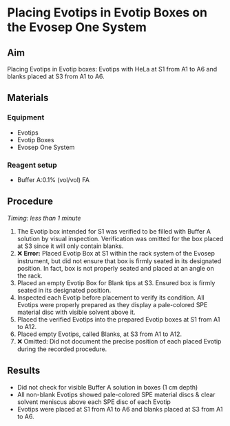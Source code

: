 # Placing Evotips in Evotip Boxes on the Evosep One System

## Aim
Placing Evotips in Evotip boxes: Evotips with HeLa at S1 from A1 to A6 and blanks placed at S3 from A1 to A6.


## Materials

### Equipment
- Evotips
- Evotip Boxes
- Evosep One System

### Reagent setup
- Buffer A:0.1% (vol/vol) FA


## Procedure
*Timing: less than 1 minute*

1. The Evotip box intended for S1 was verified to be filled with Buffer A solution by visual inspection. Verification was omitted for the box placed at S3 since it will only contain blanks.
2. ❌ **Error:** Placed Evotip Box at S1 within the rack system of the Evosep instrument, but did not ensure that box is firmly seated in its designated position. In fact, box is not properly seated and placed at an angle on the rack.
3. Placed an empty Evotip Box for Blank tips at S3. Ensured box is firmly seated in its designated position.
4. Inspected each Evotip before placement to verify its condition. All Evotips were properly prepared as they display a pale-colored SPE material disc with visible solvent above it. 
5. Placed the verified Evotips into the prepared Evotip boxes at S1 from A1 to A12.
6. Placed empty Evotips, called Blanks, at S3 from A1 to A12.
7. ❌ Omitted: Did not document the precise position of each placed Evotip during the recorded procedure.


## Results
- Did not check for visible Buffer A solution in boxes (1 cm depth)
- All non-blank Evotips showed pale-colored SPE material discs & clear solvent meniscus above each SPE disc of each Evotip
- Evotips were placed at S1 from A1 to A6 and blanks placed at S3 from A1 to A6.
